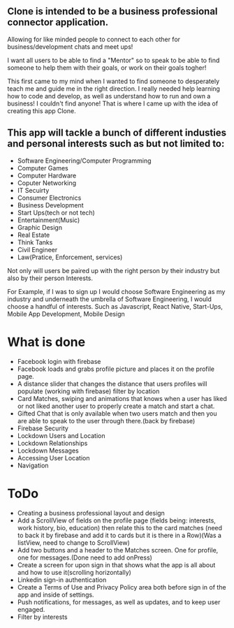 ## Clone is intended to be a business professional connector application. 

Allowing for like minded people to connect to each other for business/development chats and meet ups!

I want all users to be able to find a "Mentor" so to speak to be able to find someone to help them with their goals, or work on their goals togher!

This first came to my mind when I wanted to find someone to desperately teach me and guide me in the right direction.
I really needed help learning how to code and develop, as well as understand how to run and own a business! 
I couldn't find anyone! That is where I came up with the idea of creating this app Clone.

## This app will tackle a bunch of different industies and personal interests such as but not limited to:

* Software Engineering/Computer Programming
* Computer Games
* Computer Hardware
* Coputer Networking
* IT Secuirty
* Consumer Electronics
* Business Development
* Start Ups(tech or not tech)
* Entertainment(Music)
* Graphic Design
* Real Estate
* Think Tanks
* Civil Engineer
* Law(Pratice, Enforcement, services)

Not only will users be paired up with the right person by their industry but also by their person Interests.

For Example, if I was to sign up I would choose Software Engineering as my industry and underneath the umbrella of Software Engineering, I would choose a handful of interests. Such as Javascript, React Native, Start-Ups, Mobile App Development, Mobile Design

# What is done

* Facebook login with firebase
* Facebook loads and grabs profile picture and places it on the profile page.
* A distance slider that changes the distance that users profiles will populate (working with firebase) filter by location
* Card Matches, swiping and animations that knows when a user has liked or not liked another user to properly create a match and start a chat.
* Gifted Chat that is only available when two users match and then you are able to speak to the user through there.(back by firebase)
* Firebase Security
* Lockdown Users and Location
* Lockdown Relationships
* Lockdown Messages
* Accessing User Location
* Navigation

# ToDo

* Creating a business professional layout and design 
* Add a ScrollView of fields on the profile page (fields being: interests, work history, bio, education) then relate this to the card matches (need to back it by firebase and add it to cards but it is there in a Row)(Was a listView, need to change to ScrollView)
* Add two buttons and a header to the Matches screen. One for profile, one for messages.(Done need to add onPress)
* Create a screen for upon sign in that shows what the app is all about and how to use it(scrolling horizontally)
* Linkedin sign-in authentication
* Create a Terms of Use and Privacy Policy area both before sign in of the app and inside of settings.
* Push notifications, for messages, as well as updates, and to keep user engaged.
* Filter by interests
